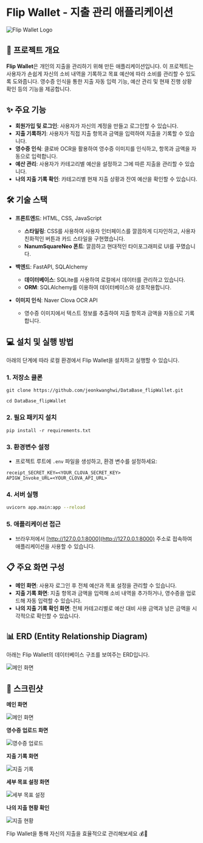 # Flip Wallet - 지출 관리 애플리케이션

![Flip Wallet Logo](app/static/assets/icons/logo.png)

## 📌 프로젝트 개요

**Flip Wallet**은 개인의 지출을 관리하기 위해 만든 애플리케이션입니다. 이 프로젝트는 사용자가 손쉽게 자신의 소비 내역을 기록하고 목표 예산에 따라 소비를 관리할 수 있도록 도와줍니다. 영수증 인식을 통한 지출 자동 입력 기능, 예산 관리 및 현재 진행 상황 확인 등의 기능을 제공합니다.

## ✨ 주요 기능

- **회원가입 및 로그인**: 사용자가 자신의 계정을 만들고 로그인할 수 있습니다.
- **지출 기록하기**: 사용자가 직접 지출 항목과 금액을 입력하여 지출을 기록할 수 있습니다.
- **영수증 인식**: 클로바 OCR을 활용하여 영수증 이미지를 인식하고, 항목과 금액을 자동으로 입력합니다.
- **예산 관리**: 사용자가 카테고리별 예산을 설정하고 그에 따른 지출을 관리할 수 있습니다.
- **나의 지출 기록 확인**: 카테고리별 현재 지출 상황과 잔여 예산을 확인할 수 있습니다.

## 🛠️ 기술 스택

- **프론트엔드**: HTML, CSS, JavaScript
  - **스타일링**: CSS를 사용하여 사용자 인터페이스를 깔끔하게 디자인하고, 사용자 친화적인 버튼과 카드 스타일을 구현했습니다.
  - **NanumSquareNeo 폰트**: 깔끔하고 현대적인 타이포그래피로 UI를 꾸몄습니다.

- **백엔드**: FastAPI, SQLAlchemy
  - **데이터베이스**: SQLite를 사용하여 로컬에서 데이터를 관리하고 있습니다.
  - **ORM**: SQLAlchemy를 이용하여 데이터베이스와 상호작용합니다.

- **이미지 인식**: Naver Clova OCR API
  - 영수증 이미지에서 텍스트 정보를 추출하여 지출 항목과 금액을 자동으로 기록합니다.

## 💻 설치 및 실행 방법

아래의 단계에 따라 로컬 환경에서 Flip Wallet을 설치하고 실행할 수 있습니다.

### 1. 저장소 클론
```
git clone https://github.com/jeonkwanghwi/DataBase_flipWallet.git
```
```
cd DataBase_flipWallet
```

### 2. 필요 패키지 설치
```
pip install -r requirements.txt
```

### 3. 환경변수 설정
- 프로젝트 루트에 `.env` 파일을 생성하고, 환경 변수를 설정하세요:
```
receipt_SECRET_KEY=<YOUR_CLOVA_SECRET_KEY>
APIGW_Invoke_URL=<YOUR_CLOVA_API_URL>
```

### 4. 서버 실행
```bash
uvicorn app.main:app --reload
```

### 5. 애플리케이션 접근
- 브라우저에서 [http://127.0.0.1:8000](http://127.0.0.1:8000) 주소로 접속하여 애플리케이션을 사용할 수 있습니다.

## 📋 주요 화면 구성

- **메인 화면**: 사용자 로그인 후 전체 예산과 목표 설정을 관리할 수 있습니다.
- **지출 기록 화면**: 지출 항목과 금액을 입력해 소비 내역을 추가하거나, 영수증을 업로드해 자동 입력할 수 있습니다.
- **나의 지출 기록 확인 화면**: 전체 카테고리별로 예산 대비 사용 금액과 남은 금액을 시각적으로 확인할 수 있습니다.


## 📊 ERD (Entity Relationship Diagram)

아래는 Flip Wallet의 데이터베이스 구조를 보여주는 ERD입니다.

![메인 화면](app/static/screenshots/FW-ERD.png)

## 📸 스크린샷

**메인 화면**

![메인 화면](app/static/screenshots/main.png)


**영수증 업로드 화면**

![영수증 업로드](app/static/screenshots/receipt.png)


**지출 기록 화면**

![지출 기록](app/static/screenshots/record.png)


**세부 목표 설정 화면**

![세부 목표 설정](app/static/screenshots/set.png)


**나의 지출 현황 확인**

![지출 현황](app/static/screenshots/show.png)


Flip Wallet을 통해 자신의 지출을 효율적으로 관리해보세요 💰🚀
